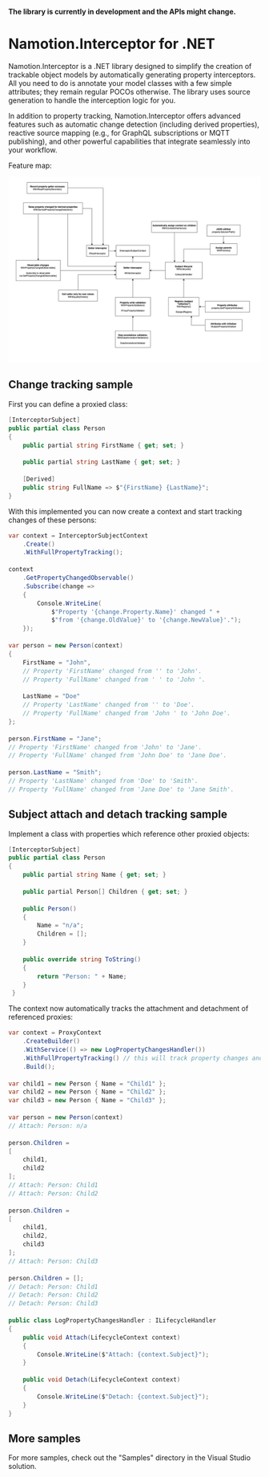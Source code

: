 **The library is currently in development and the APIs might change.**

# Namotion.Interceptor for .NET

Namotion.Interceptor is a .NET library designed to simplify the creation of trackable object models by automatically generating property interceptors. All you need to do is annotate your model classes with a few simple attributes; they remain regular POCOs otherwise. The library uses source generation to handle the interception logic for you.

In addition to property tracking, Namotion.Interceptor offers advanced features such as automatic change detection (including derived properties), reactive source mapping (e.g., for GraphQL subscriptions or MQTT publishing), and other powerful capabilities that integrate seamlessly into your workflow.

Feature map:

![features](./features.png)

## Change tracking sample

First you can define a proxied class:

```csharp
[InterceptorSubject]
public partial class Person
{
    public partial string FirstName { get; set; }

    public partial string LastName { get; set; }

    [Derived]
    public string FullName => $"{FirstName} {LastName}";
}
```

With this implemented you can now create a context and start tracking changes of these persons:

```csharp
var context = InterceptorSubjectContext
    .Create()
    .WithFullPropertyTracking();

context
    .GetPropertyChangedObservable()
    .Subscribe(change =>
    {
        Console.WriteLine(
            $"Property '{change.Property.Name}' changed " +
            $"from '{change.OldValue}' to '{change.NewValue}'.");
    });

var person = new Person(context)
{
    FirstName = "John",
    // Property 'FirstName' changed from '' to 'John'.
    // Property 'FullName' changed from ' ' to 'John '.

    LastName = "Doe"
    // Property 'LastName' changed from '' to 'Doe'.
    // Property 'FullName' changed from 'John ' to 'John Doe'.
};

person.FirstName = "Jane";
// Property 'FirstName' changed from 'John' to 'Jane'.
// Property 'FullName' changed from 'John Doe' to 'Jane Doe'.

person.LastName = "Smith";
// Property 'LastName' changed from 'Doe' to 'Smith'.
// Property 'FullName' changed from 'Jane Doe' to 'Jane Smith'.
```

## Subject attach and detach tracking sample

Implement a class with properties which reference other proxied objects:

```csharp
[InterceptorSubject]
public partial class Person
{
    public partial string Name { get; set; }

    public partial Person[] Children { get; set; }

    public Person()
    {
        Name = "n/a";
        Children = [];
    }

    public override string ToString()
    {
        return "Person: " + Name;
    }
 }
```

The context now automatically tracks the attachment and detachment of referenced proxies:

```csharp
var context = ProxyContext
    .CreateBuilder()
    .WithService(() => new LogPropertyChangesHandler())
    .WithFullPropertyTracking() // this will track property changes and subject attaches/detaches
    .Build();

var child1 = new Person { Name = "Child1" };
var child2 = new Person { Name = "Child2" };
var child3 = new Person { Name = "Child3" };

var person = new Person(context)
// Attach: Person: n/a

person.Children = 
[
    child1,
    child2
];
// Attach: Person: Child1
// Attach: Person: Child2

person.Children = 
[
    child1,
    child2,
    child3
];
// Attach: Person: Child3

person.Children = [];
// Detach: Person: Child1
// Detach: Person: Child2
// Detach: Person: Child3

public class LogPropertyChangesHandler : ILifecycleHandler
{
    public void Attach(LifecycleContext context)
    {
        Console.WriteLine($"Attach: {context.Subject}");
    }

    public void Detach(LifecycleContext context)
    {
        Console.WriteLine($"Detach: {context.Subject}");
    }
}
```

## More samples

For more samples, check out the "Samples" directory in the Visual Studio solution.

